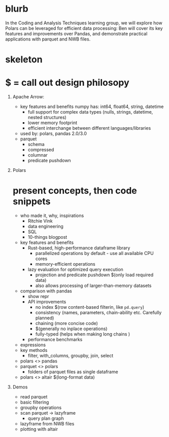 # blurb
In the Coding and Analysis Techniques learning group, we will explore how Polars can be leveraged for efficient data processing: Ben will cover its key features and improvements over Pandas, and demonstrate practical applications with parquet and NWB files.

# skeleton
# $ = call out design philosopy
1. Apache Arrow:
    - key features and benefits
        numpy has: int64, float64, string, datetime
        - full support for complex data types (nulls, strings, datetime, nested structures)
        - lower memory footprint
        - efficient interchange between different languages/libraries
    - used by: polars, pandas 2.0/3.0
    - parquet
        - schema
        - compressed
        - columnar
        - predicate pushdown

2. Polars
    # present concepts, then code snippets
    - who made it, why, inspirations
        - Ritchie Vink
        - data engineering
        - SQL
        - 10-things blogpost
    - key features and benefits
        - Rust-based, high-performance dataframe library
            - parallelized operations by default - use all available CPU cores
            - memory-efficient operations
        - lazy evaluation for optimized query execution
            - projection and predicate pushdown $(only load required data)
            - also allows processing of larger-than-memory datasets
    - comparison with pandas
        - show repr
        - API improvements
            - no index $(row content-based filterin, like `pd.query`)
            - consistency (names, parameters, chain-ability etc. Carefully planned)
            - chaining (more concise code)
            - $(generally no inplace operations)
            - fully-typed (helps when making long chains )
        - performance benchmarks
    - expressions
    - key methods
        - filter, with_columns, groupby, join, select
    - polars <> pandas
    - parquet <> polars
        - folders of parquet files as single dataframe
    - polars <> altair $(long-format data)

3. Demos
    - read parquet
    - basic filtering
    - groupby operations
    - scan parquet -> lazyframe
        - query plan graph
    - lazyframe from NWB files
    - plotting with altair